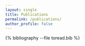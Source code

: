 ```yaml
---
layout: single
title: Publications
permalink: /publications/
author_profile: false
---
```


{% bibliography --file toread.bib %}

